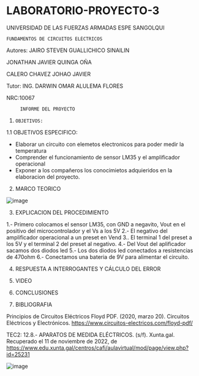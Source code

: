 # LABORATORIO-PROYECTO-3

UNIVERSIDAD DE LAS FUERZAS ARMADAS ESPE SANGOLQUI

    FUNDAMENTOS DE CIRCUITOS ELÉCTRICOS
         
Autores: JAIRO STEVEN GUALLICHICO SINAILIN

JONATHAN JAVIER QUINGA OÑA        

CALERO CHAVEZ JOHAO JAVIER

Tutor: ING. DARWIN OMAR ALULEMA FLORES

NRC:10067

         INFORME DEL PROYECTO
         
  
1.     OBJETIVOS:


1.1    OBJETIVOS ESPECIFICO:

- Elaborar un circuito con elemetos electronicos  para poder medir la temperatura 
- Comprender el funcionamiento de sensor LM35 y el amplificador operacional
- Exponer a los compañeros los conocimietos adquieridos en la elaboracion del proyecto.

2. MARCO TEORICO

![image](https://user-images.githubusercontent.com/117744175/222025669-c106d13f-f482-41fd-9a88-ad417a73445f.png)

3. EXPLICACION DEL PROCEDIMIENTO

1.- Primero colocamos el sensor LM35, con GND a negavito, Vout en el positivo del microcontrolador y el Vs a los 5V
2.- El negativo del amplificador operacional a un preset en Vend
3.. El terminal 1 del preset a  los 5V y el terminal 2 del preset al negativo.
4.- Del Vout del aplificador sacamos dos diodos led
5.- Los dos diodos led conectados a resistencias de 470ohm
6.- Conectamos una bateria de 9V para alimentar el circuito.

4. RESPUESTA A INTERROGANTES Y CÁLCULO DEL ERROR

5. VIDEO

6. CONCLUSIONES

7. BIBLIOGRAFIA

Principios de Circuitos Eléctricos Floyd PDF. (2020, marzo 20). Circuitos Eléctricos y Electrónicos. https://www.circuitos-electricos.com/floyd-pdf/

TEC2: 12.8.- APARATOS DE MEDIDA ELÉCTRICOS. (s/f). Xunta.gal. Recuperado el 11 de noviembre de 2022, de https://www.edu.xunta.gal/centros/cafi/aulavirtual/mod/page/view.php?id=25231


![image](https://user-images.githubusercontent.com/117744175/222025669-c106d13f-f482-41fd-9a88-ad417a73445f.png)

